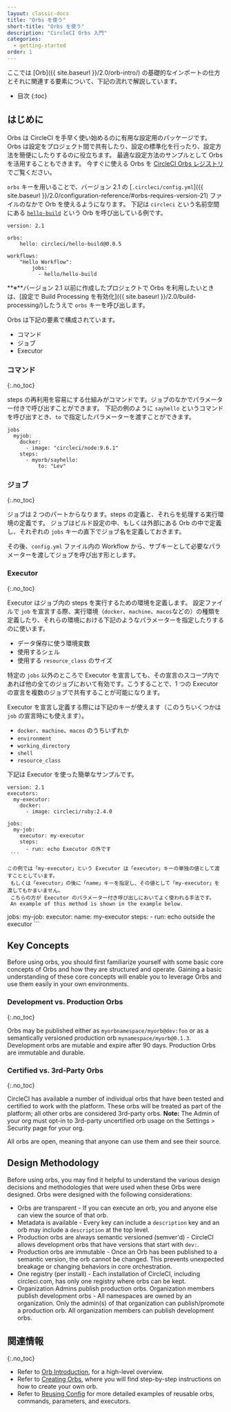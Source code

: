 ```yaml
---
layout: classic-docs
title: "Orbs を使う"
short-title: "Orbs を使う"
description: "CircleCI Orbs 入門"
categories:
  - getting-started
order: 1
---
```

ここでは [Orb]({{ site.baseurl }}/2.0/orb-intro/) の基礎的なインポートの仕方とそれに関連する要素について、下記の流れで解説しています。

- 目次 {:toc}

## はじめに

Orbs は CircleCI を手早く使い始めるのに有用な設定用のパッケージです。 Orbs は設定をプロジェクト間で共有したり、設定の標準化を行ったり、設定方法を簡便にしたりするのに役立ちます。 最適な設定方法のサンプルとして Orbs を活用することもできます。 今すぐに使える Orbs を [CircleCI Orbs レジストリ](https://circleci.com/orbs/registry/) でご覧ください。

`orbs` キーを用いることで、バージョン 2.1 の [`.circleci/config.yml`]({{ site.baseurl }}/2.0/configuration-reference/#orbs-requires-version-21) ファイルのなかで Orb を使えるようになります。 下記は `circleci` という名前空間にある [`hello-build`](https://circleci.com/orbs/registry/orb/circleci/hello-build) という Orb を呼び出している例です。

    version: 2.1
    
    orbs:
        hello: circleci/hello-build@0.0.5
    
    workflows:
        "Hello Workflow":
            jobs:
              - hello/hello-build
    

**※**バージョン 2.1 以前に作成したプロジェクトで Orbs を利用したいときは、[設定で Build Processing を有効化]({{ site.baseurl }}/2.0/build-processing/)したうえで `orbs` キーを呼び出します。

Orbs は下記の要素で構成されています。

- コマンド
- ジョブ
- Executor 

### コマンド

{:.no_toc}

steps の再利用を容易にする仕組みがコマンドです。ジョブのなかでパラメーター付きで呼び出すことができます。 下記の例のように `sayhello` というコマンドを呼び出すとき、`to` で指定したパラメーターを渡すことができます。

    jobs
      myjob:
        docker:
          - image: "circleci/node:9.6.1"
        steps:
          - myorb/sayhello:
              to: "Lev"
    

### ジョブ

{:.no_toc}

ジョブは 2 つのパートからなります。steps の定義と、それらを処理する実行環境の定義です。 ジョブはビルド設定の中、もしくは外部にある Orb の中で定義し、それぞれの `jobs` キーの直下でジョブ名を定義しておきます。

その後、`config.yml` ファイル内の Workflow から、サブキーとして必要なパラメーターを渡してジョブを呼び出す形とします。

### Executor

{:.no_toc}

Executor はジョブ内の steps を実行するための環境を定義します。 設定ファイルで `job` を宣言する際、実行環境（`docker`、`machine`、`macos`などの）の種類を定義したり、それらの環境における下記のようなパラメーターを指定したりするのに使います。

- データ保存に使う環境変数
- 使用するシェル
- 使用する `resource_class` のサイズ

特定の `jobs` 以外のところで Executor を宣言しても、その宣言のスコープ内であれば他の全てのジョブにおいて有効です。こうすることで、1 つの Executor の宣言を複数のジョブで共有することが可能になります。

Executor を宣言し定義する際には下記のキーが使えます（このうちいくつかは `job` の宣言時にも使えます）。

- `docker`、`machine`、`macos` のうちいずれか
- `environment`
- `working_directory`
- `shell`
- `resource_class`

下記は Executor を使った簡単なサンプルです。

    version: 2.1
    executors:
      my-executor:
        docker:
          - image: circleci/ruby:2.4.0
    
    jobs:
      my-job:
        executor: my-executor
        steps:
          - run: echo Executor の外です
     ```
    
    この例では「my-executor」という Executor は「executor」キーの単独の値として渡すこととしています。
     もしくは「executor」の後に「name」キーを指定し、その値として「my-executor」を渡してもかまいません。
     こちらの方が Executor のパラメーター付き呼び出しにおいてよく使われる手法です。
     An example of this method is shown in the example below.
    
    

jobs: my-job: executor: name: my-executor steps: - run: echo outside the executor ```

## Key Concepts

Before using orbs, you should first familiarize yourself with some basic core concepts of Orbs and how they are structured and operate. Gaining a basic understanding of these core concepts will enable you to leverage Orbs and use them easily in your own environments.

### Development vs. Production Orbs

{:.no_toc}

Orbs may be published either as ```myorbnamespace/myorb@dev:foo``` or as a semantically versioned production orb `mynamespace/myorb@0.1.3`. Development orbs are mutable and expire after 90 days. Production Orbs are immutable and durable.

### Certified vs. 3rd-Party Orbs

{:.no_toc}

CircleCI has available a number of individual orbs that have been tested and certified to work with the platform. These orbs will be treated as part of the platform; all other orbs are considered 3rd-party orbs. **Note:** The Admin of your org must opt-in to 3rd-party uncertified orb usage on the Settings > Security page for your org.

<aside class="notice">
All orbs are open, meaning that anyone can use them and see their source. 
</aside>

## Design Methodology

Before using orbs, you may find it helpful to understand the various design decisions and methodologies that were used when these Orbs were designed. Orbs were designed with the following considerations:

- Orbs are transparent - If you can execute an orb, you and anyone else can view the source of that orb.
- Metadata is available - Every key can include a ```description``` key and an orb may include a `description` at the top level.
- Production orbs are always semantic versioned (semver'd) - CircleCI allows development orbs that have versions that start with `dev:`.
- Production orbs are immutable - Once an Orb has been published to a semantic version, the orb cannot be changed. This prevents unexpected breakage or changing behaviors in core orchestration.
- One registry (per install) - Each installation of CircleCI, including circleci.com, has only one registry where orbs can be kept.
- Organization Admins publish production orbs. Organization members publish development orbs - All namespaces are owned by an organization. Only the admin(s) of that organization can publish/promote a production orb. All organization members can publish development orbs.

## 関連情報

{:.no_toc}

- Refer to [Orb Introduction]({{site.baseurl}}/2.0/orb-intro/), for a high-level overview.
- Refer to [Creating Orbs]({{site.baseurl}}/2.0/creating-orbs/), where you will find step-by-step instructions on how to create your own orb.
- Refer to [Reusing Config]({{site.baseurl}}/2.0/reusing-config/) for more detailed examples of reusable orbs, commands, parameters, and executors.